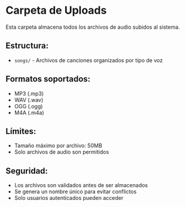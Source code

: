 # Carpeta de Uploads

Esta carpeta almacena todos los archivos de audio subidos al sistema.

## Estructura:
- `songs/` - Archivos de canciones organizados por tipo de voz

## Formatos soportados:
- MP3 (.mp3)
- WAV (.wav) 
- OGG (.ogg)
- M4A (.m4a)

## Límites:
- Tamaño máximo por archivo: 50MB
- Solo archivos de audio son permitidos

## Seguridad:
- Los archivos son validados antes de ser almacenados
- Se genera un nombre único para evitar conflictos
- Solo usuarios autenticados pueden acceder
